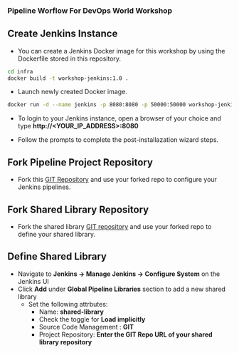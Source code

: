 ### Pipeline Worflow For DevOps World Workshop

## Create Jenkins Instance

* You can create a Jenkins Docker image for this workshop by using the Dockerfile stored in this repository.
```bash
cd infra
docker build -t workshop-jenkins:1.0 .
```
* Launch newly created Docker image.
```bash
docker run -d --name jenkins -p 8080:8080 -p 50000:50000 workshop-jenkins:1.0
```
* To login to your Jenkins instance, open a browser of your choice and type  **http://<YOUR_IP_ADDRESS>:8080**
  
* Follow the prompts to complete the post-installazation wizard steps.

## Fork Pipeline Project Repository
* Fork this [GIT Repository](https://github.com/AplimaTraining/pipeline-project) and use your forked repo
 to configure your Jenkins pipelines.

## Fork Shared Library Repository

* Fork the shared library [GIT repository](https://github.com/AplimaTraining/shared-library) and use your forked repo
  to define your shared library.

## Define Shared Library

*  Navigate to **Jenkins -> Manage Jenkins -> Configure System** on the Jenkins UI
* Click **Add** under **Global Pipeline Libraries** section to add a new shared library
  * Set the following attrbutes: 
    * Name:  **shared-library**
    * Check the toggle for **Load implicitly**
    * Source Code Management : **GIT**
    * Project Repository: **Enter the GIT Repo URL of your shared library repository**
